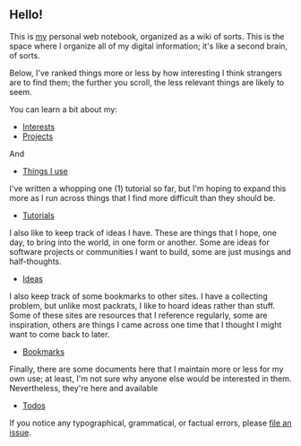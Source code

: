 ## Hello!

This is [my](https://github.com/clmay) personal web notebook, organized as a
wiki of sorts. This is the space where I organize all of my digital information;
it's like a second brain, of sorts.

Below, I've ranked things more or less by how interesting I think strangers are
to find them; the further you scroll, the less relevant things are likely to
seem.

You can learn a bit about my:

- [Interests](interests.md)
- [Projects](projects.md)

And

- [Things I use](uses.md)

I've written a whopping one (1) tutorial so far, but I'm hoping to expand this
more as I run across things that I find more difficult than they should be.

- [Tutorials](tutorials.md)

I also like to keep track of ideas I have. These are things that I hope, one
day, to bring into the world, in one form or another. Some are ideas for
software projects or communities I want to build, some are just musings and
half-thoughts.

- [Ideas](ideas.md)

I also keep track of some bookmarks to other sites. I have a collecting problem,
but unlike most packrats, I like to hoard ideas rather than stuff. Some of these
sites are resources that I reference regularly, some are inspiration, others are
things I came across one time that I thought I might want to come back to later.

- [Bookmarks](bookmarks.md)

Finally, there are some documents here that I maintain more or less for my own
use; at least, I'm not sure why anyone else would be interested in them.
Nevertheless, they're here and available

- [Todos](todos.md)

If you notice any typographical, grammatical, or factual errors, please
[file an issue](https://github.com/clmay/wiki/issues/new).
